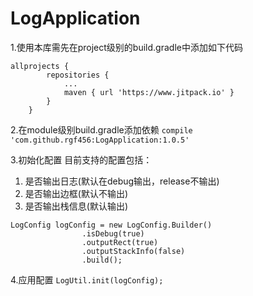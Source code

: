 # LogApplication
1.使用本库需先在project级别的build.gradle中添加如下代码
```
allprojects {
		repositories {
			...
			maven { url 'https://www.jitpack.io' }
		}
	}
```
2.在module级别build.gradle添加依赖
`compile 'com.github.rgf456:LogApplication:1.0.5'`

3.初始化配置
目前支持的配置包括：
1. 是否输出日志(默认在debug输出，release不输出)
2. 是否输出边框(默认不输出)
3. 是否输出栈信息(默认输出)
```
LogConfig logConfig = new LogConfig.Builder()
                .isDebug(true)
                .outputRect(true)
                .outputStackInfo(false)
                .build();
```
4.应用配置
`LogUtil.init(logConfig);`
